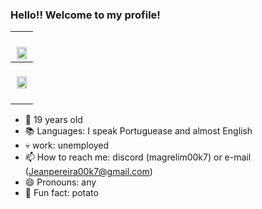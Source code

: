 ### Hello!! Welcome to my profile!

| <br><img src="https://media2.giphy.com/media/v1.Y2lkPTc5MGI3NjExYmNrM25zeDBveW1wdWpjNTVmdW00cm82YmZ4ZHNmdGV4encxb2J3ZyZlcD12MV9pbnRlcm5hbF9naWZfYnlfaWQmY3Q9Zw/Kh5Z45RhAw7GtpkpL1/giphy.gif" width="90%" >|
|------------------------------------------------------------------------------------------------------------------------------|
| <br><div align="center"><img src="https://github-readme-stats.vercel.app/api/top-langs/?username=Chris00k7&layout=compact&langs_count=20&theme=dracula&border_color=ff6e96" width="90%" ></div><br>|

- 🎂 19 years old
- 📚 Languages: I speak Portuguease and almost English
- 💀 work: unemployed
- 📫 How to reach me: discord (magrelim00k7) or e-mail (Jeanpereira00k7@gmail.com)
- 😄 Pronouns: any
- 🎲 Fun fact: potato
